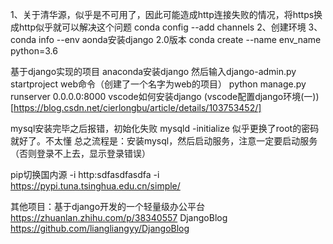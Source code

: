 1、关于清华源，似乎是不可用了，因此可能造成http连接失败的情况，将https换成http似乎就可以解决这个问题 conda config --add channels
2、创建环境
3、conda info --env
aonda安装django 2.0版本
conda create --name env_name python=3.6 


基于django实现的项目
anaconda安装django 然后输入django-admin.py startproject web命令（创建了一个名字为web的项目）
python manage.py runserver 0.0.0.0:8000
vscode如何安装django
(vscode配置django环境(一))[https://blog.csdn.net/cierlongbu/article/details/103753452/]

mysql安装完毕之后报错，初始化失败 mysqld -initialize 似乎更换了root的密码就好了。不太懂
总之流程是：安装mysql，然后启动服务，注意一定要启动服务（否则登录不上去，显示登录错误）

pip切换国内源 -i http:sdfasdfasdfa -i https://pypi.tuna.tsinghua.edu.cn/simple/

其他项目：基于django开发的一个轻量级办公平台 https://zhuanlan.zhihu.com/p/38340557
DjangoBlog https://github.com/liangliangyy/DjangoBlog
